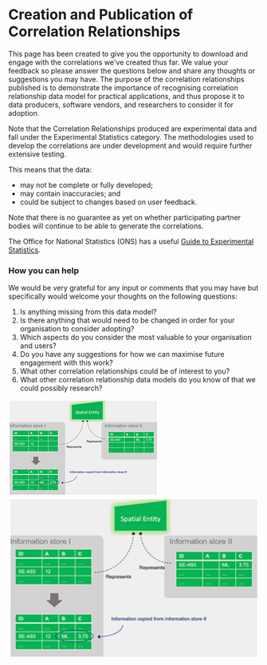 # Creation and Publication of Correlation Relationships

This page has been created to give you the opportunity to download and engage with the correlations we've created thus far. We value your feedback so please answer the questions below and share any thoughts or suggestions you may have.
The purpose of the correlation relationships published is to demonstrate the importance of recognising correlation relationship data model for practical applications, and thus propose it to data producers, software vendors, and researchers to consider it for adoption.

Note that the Correlation Relationships produced are experimental data and fall under the Experimental Statistics category. The methodologies used to develop the correlations are under development and would require further extensive testing. 

This means that the data:
- may not be complete or fully developed;
- may contain inaccuracies; and
- could be subject to changes based on user feedback.

Note that there is no guarantee as yet on whether participating partner bodies will continue to be able to generate the correlations.

The Office for National Statistics (ONS) has a useful 
[Guide to Experimental Statistics](https://www.ons.gov.uk/methodology/methodologytopicsandstatisticalconcepts/guidetoexperimentalstatistics).

### How you can help

We would be very grateful for any input or comments that you may have but specifically would welcome your thoughts on the following questions:

1.	Is anything missing from this data model?
2.	Is there anything that would need to be changed in order for your organisation to consider adopting?
3.	Which aspects do you consider the most valuable to your organisation and users?
4.	Do you have any suggestions for how we can maximise future engagement with this work?
5.	What other correlation relationships could be of interest to you?
6.	What other correlation relationship data models do you know of that we could possibly research?



![Correlation between different entities](https://github.com/Project-Correlation-Relationship/Correlation-Relationships/blob/main/docs/_media/Correlation%20between%20different%20entities.png)
<img src="https://github.com/Project-Correlation-Relationship/Correlation-Relationships/blob/main/docs/_media/Correlation%20between%20different%20entities.png" width="800" />
